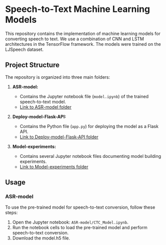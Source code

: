 # Speech-to-Text Machine Learning Models

This repository contains the implementation of machine learning models for converting speech to text. We use a combination of CNN and LSTM architectures in the TensorFlow framework. The models were trained on the LJSpeech dataset.

## Project Structure

The repository is organized into three main folders:

1. **ASR-model:**
   - Contains the Jupyter notebook file (`model.ipynb`) of the trained speech-to-text model.
   - [Link to ASR-model folder](./ASR-model)

2. **Deploy-model-Flask-API:**
   - Contains the Python file (`app.py`) for deploying the model as a Flask API.
   - [Link to Deploy-model-Flask-API folder](./Deploy-model-Flask-API)

3. **Model-experiments:**
   - Contains several Jupyter notebook files documenting model building experiments.
   - [Link to Model-experiments folder](./Model-experiments)

## Usage

### ASR-model

To use the pre-trained model for speech-to-text conversion, follow these steps:

1. Open the Jupyter notebook: `ASR-model/CTC_Model.ipynb`.
2. Run the notebook cells to load the pre-trained model and perform speech-to-text conversion.
3. Download the model.h5 file. 

